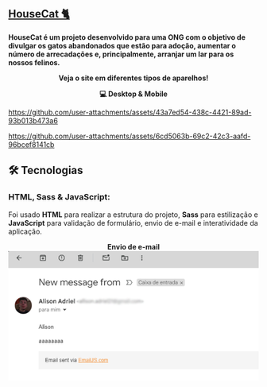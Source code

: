  ## [HouseCat 🐈 ](https://alisonadriel.github.io/HouseCat/#)

<b>HouseCat é um projeto desenvolvido para uma ONG com o objetivo de divulgar os gatos abandonados que estão para adoção,
aumentar o número de arrecadações e, principalmente, arranjar um lar para os nossos felinos.</b>




<p align="center">
<b>Veja o site em diferentes tipos de aparelhos!</b>
</p>
<p align="center">
  <b> 💻 Desktop & Mobile</b>
  </p>
 




https://github.com/user-attachments/assets/43a7ed54-438c-4421-89ad-93b013b473a6








 

https://github.com/user-attachments/assets/6cd5063b-69c2-42c3-aafd-96bcef8141cb






<h2> 🛠️ Tecnologias</h2>

### HTML, Sass & JavaScript:
Foi usado <b>HTML</b> para realizar a estrutura do projeto, <b>Sass</b> para estilização e <b>JavaScript</b> para validação de formulário, envio de e-mail e interatividade da aplicação.

<p align="center">
  <b>Envio de e-mail</b>
  <img src="src/assets/readme/email-teste.png" width="1200px">
</p>
  




